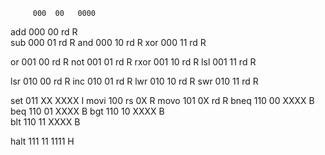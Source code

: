          000  00   0000

add	 000  00   rd	    R	
sub	 000  01   rd	    R
and	 000  10   rd	    R
xor	 000  11   rd	    R

or	 001  00   rd  	    R
not	 001  01   rd	    R
rxor     001  10   rd	    R
lsl	 001  11   rd	    R

lsr	 010  00   rd	    R
inc	 010  01   rd	    R
lwr	 010  10   rd	    R
swr	 010  11   rd	    R

set	 011  XX   XXXX	    I
movi     100  rs   0X	    R 
movo     101  0X   rd	    R
bneq	 110  00   XXXX	    B
beq      110  01   XXXX	    B
bgt      110  10   XXXX	    B         
blt      110  11   XXXX	    B

halt    111   11   1111     H